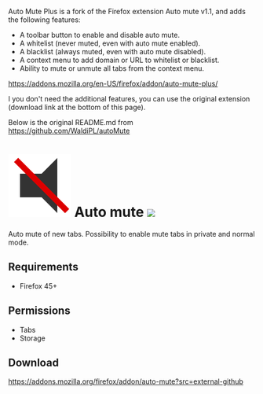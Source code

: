 Auto Mute Plus is a fork of the Firefox extension Auto mute v1.1, and adds the following features:
- A toolbar button to enable and disable auto mute.
- A whitelist (never muted, even with auto mute enabled).
- A blacklist (always muted, even with auto mute disabled).
- A context menu to add domain or URL to whitelist or blacklist.
- Ability to mute or unmute all tabs from the context menu.

https://addons.mozilla.org/en-US/firefox/addon/auto-mute-plus/


I you don't need the additional features, you can use the original extension (download link at the bottom of this page).

Below is the original README.md from https://github.com/WaldiPL/autoMute

# ![](src/icons/icon.svg) Auto mute ![](https://img.shields.io/amo/v/auto-mute.svg)
Auto mute of new tabs. Possibility to enable mute tabs in private and normal mode.

## Requirements
- Firefox 45+

## Permissions
- Tabs
- Storage

## Download
https://addons.mozilla.org/firefox/addon/auto-mute?src=external-github
